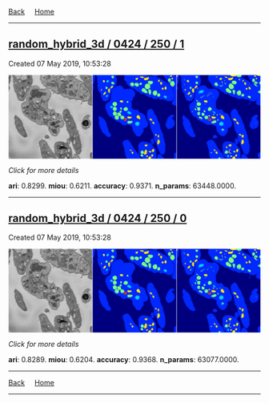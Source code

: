 
[Back](..)&nbsp;&nbsp;&nbsp;&nbsp;&nbsp;[Home](https://leapmanlab.github.io/snapshots)

---

<div class="summary"><a href="1"><h2>random_hybrid_3d / 0424 / 250 / 1</h2></a><p>Created 07 May 2019, 10:53:28
</p><a href="1"><img src="1/media/summary.png" align="center"></a><p>
<i>Click for more details</i>
</p></div>

**ari**: 0.8299. **miou**: 0.6211. **accuracy**: 0.9371. **n_params**: 63448.0000. 

---

<div class="summary"><a href="0"><h2>random_hybrid_3d / 0424 / 250 / 0</h2></a><p>Created 07 May 2019, 10:53:28
</p><a href="0"><img src="0/media/summary.png" align="center"></a><p>
<i>Click for more details</i>
</p></div>

**ari**: 0.8289. **miou**: 0.6204. **accuracy**: 0.9368. **n_params**: 63077.0000. 

---

[Back](..)&nbsp;&nbsp;&nbsp;&nbsp;&nbsp;[Home](https://leapmanlab.github.io/snapshots)

---